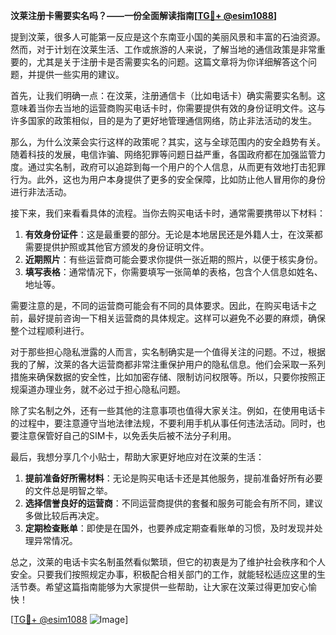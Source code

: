 **汶莱注册卡需要实名吗？——一份全面解读指南[[TG💪+ @esim1088](https://t.me/s/esim1088)]**

提到汶莱，很多人可能第一反应是这个东南亚小国的美丽风景和丰富的石油资源。然而，对于计划在汶莱生活、工作或旅游的人来说，了解当地的通信政策是非常重要的，尤其是关于注册卡是否需要实名的问题。这篇文章将为你详细解答这个问题，并提供一些实用的建议。

首先，让我们明确一点：在汶莱，注册通信卡（比如电话卡）确实需要实名制。这意味着当你去当地的运营商购买电话卡时，你需要提供有效的身份证明文件。这与许多国家的政策相似，目的是为了更好地管理通信网络，防止非法活动的发生。

那么，为什么汶莱会实行这样的政策呢？其实，这与全球范围内的安全趋势有关。随着科技的发展，电信诈骗、网络犯罪等问题日益严重，各国政府都在加强监管力度。通过实名制，政府可以追踪到每一个用户的个人信息，从而更有效地打击犯罪行为。此外，这也为用户本身提供了更多的安全保障，比如防止他人冒用你的身份进行非法活动。

接下来，我们来看看具体的流程。当你去购买电话卡时，通常需要携带以下材料：

1. **有效身份证件**：这是最重要的部分。无论是本地居民还是外籍人士，在汶莱都需要提供护照或其他官方颁发的身份证明文件。
2. **近期照片**：有些运营商可能会要求你提供一张近期的照片，以便于核实身份。
3. **填写表格**：通常情况下，你需要填写一张简单的表格，包含个人信息如姓名、地址等。

需要注意的是，不同的运营商可能会有不同的具体要求。因此，在购买电话卡之前，最好提前咨询一下相关运营商的具体规定。这样可以避免不必要的麻烦，确保整个过程顺利进行。

对于那些担心隐私泄露的人而言，实名制确实是一个值得关注的问题。不过，根据我的了解，汶莱的各大运营商都非常注重保护用户的隐私信息。他们会采取一系列措施来确保数据的安全性，比如加密存储、限制访问权限等。所以，只要你按照正规渠道办理业务，就不必过于担心隐私问题。

除了实名制之外，还有一些其他的注意事项也值得大家关注。例如，在使用电话卡的过程中，要注意遵守当地法律法规，不要利用手机从事任何违法活动。同时，也要注意保管好自己的SIM卡，以免丢失后被不法分子利用。

最后，我想分享几个小贴士，帮助大家更好地应对在汶莱的生活：

1. **提前准备好所需材料**：无论是购买电话卡还是其他服务，提前准备好所有必要的文件总是明智之举。
2. **选择信誉良好的运营商**：不同运营商提供的套餐和服务可能会有所不同，建议多做比较后再决定。
3. **定期检查账单**：即使是在国外，也要养成定期查看账单的习惯，及时发现并处理异常情况。

总之，汶莱的电话卡实名制虽然看似繁琐，但它的初衷是为了维护社会秩序和个人安全。只要我们按照规定办事，积极配合相关部门的工作，就能轻松适应这里的生活节奏。希望这篇指南能够为大家提供一些帮助，让大家在汶莱过得更加安心愉快！

[[TG💪+ @esim1088](https://t.me/s/esim1088) ![Image](https://i.postimg.cc/4NQfJmqS/Snipaste-2025-05-13-00-14-12.png)]